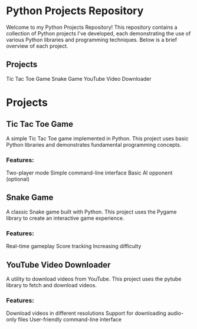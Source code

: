 # Python Projects Repository
Welcome to my Python Projects Repository! This repository contains a collection of Python projects I've developed, each demonstrating the use of various Python libraries and programming techniques. Below is a brief overview of each project.


## Projects
Tic Tac Toe Game
Snake Game
YouTube Video Downloader

# Projects
## Tic Tac Toe Game
A simple Tic Tac Toe game implemented in Python. This project uses basic Python libraries and demonstrates fundamental programming concepts.

### Features:
Two-player mode
Simple command-line interface
Basic AI opponent (optional)

## Snake Game
A classic Snake game built with Python. This project uses the Pygame library to create an interactive game experience.

### Features:
Real-time gameplay
Score tracking
Increasing difficulty
## YouTube Video Downloader
A utility to download videos from YouTube. This project uses the pytube library to fetch and download videos.

### Features:
Download videos in different resolutions
Support for downloading audio-only files
User-friendly command-line interface
